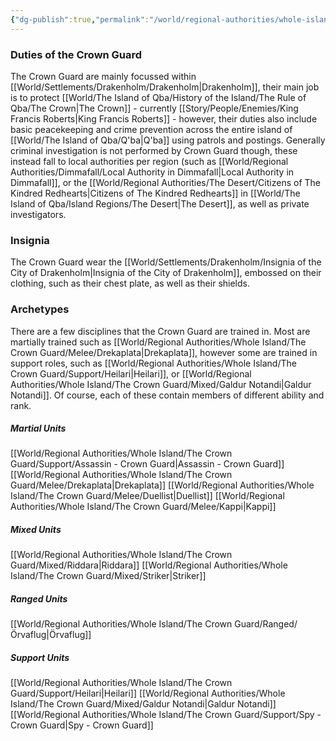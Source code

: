 ```yaml
---
{"dg-publish":true,"permalink":"/world/regional-authorities/whole-island/the-crown-guard/the-crown-guard/"}
---
```



### Duties of the Crown Guard
The Crown Guard are mainly focussed within [[World/Settlements/Drakenholm/Drakenholm\|Drakenholm]], their main job is to protect [[World/The Island of Qba/History of the Island/The Rule of Qba/The Crown\|The Crown]] - currently [[Story/People/Enemies/King Francis Roberts\|King Francis Roberts]] - however, their duties also include basic peacekeeping and crime prevention across the entire island of [[World/The Island of Qba/Q'ba\|Q'ba]] using patrols and postings. Generally criminal investigation is not performed by Crown Guard though, these instead fall to local authorities per region (such as [[World/Regional Authorities/Dimmafall/Local Authority in Dimmafall\|Local Authority in Dimmafall]], or the [[World/Regional Authorities/The Desert/Citizens of The Kindred Redhearts\|Citizens of The Kindred Redhearts]] in [[World/The Island of Qba/Island Regions/The Desert\|The Desert]], as well as private investigators.

### Insignia
The Crown Guard wear the [[World/Settlements/Drakenholm/Insignia of the City of Drakenholm\|Insignia of the City of Drakenholm]], embossed on their clothing, such as their chest plate, as well as their shields.

### Archetypes
There are a few disciplines that the Crown Guard are trained in. Most are martially trained such as [[World/Regional Authorities/Whole Island/The Crown Guard/Melee/Drekaplata\|Drekaplata]], however some are trained in support roles, such as [[World/Regional Authorities/Whole Island/The Crown Guard/Support/Heilari\|Heilari]], or [[World/Regional Authorities/Whole Island/The Crown Guard/Mixed/Galdur Notandi\|Galdur Notandi]]. Of course, each of these contain members of different ability and rank.

##### Martial Units
[[World/Regional Authorities/Whole Island/The Crown Guard/Support/Assassin - Crown Guard\|Assassin - Crown Guard]]
[[World/Regional Authorities/Whole Island/The Crown Guard/Melee/Drekaplata\|Drekaplata]]
[[World/Regional Authorities/Whole Island/The Crown Guard/Melee/Duellist\|Duellist]]
[[World/Regional Authorities/Whole Island/The Crown Guard/Melee/Kappi\|Kappi]]

##### Mixed Units
[[World/Regional Authorities/Whole Island/The Crown Guard/Mixed/Riddara\|Riddara]]
[[World/Regional Authorities/Whole Island/The Crown Guard/Mixed/Striker\|Striker]]

##### Ranged Units
[[World/Regional Authorities/Whole Island/The Crown Guard/Ranged/Örvaflug\|Örvaflug]]

##### Support Units
[[World/Regional Authorities/Whole Island/The Crown Guard/Support/Heilari\|Heilari]]
[[World/Regional Authorities/Whole Island/The Crown Guard/Mixed/Galdur Notandi\|Galdur Notandi]]
[[World/Regional Authorities/Whole Island/The Crown Guard/Support/Spy - Crown Guard\|Spy - Crown Guard]]